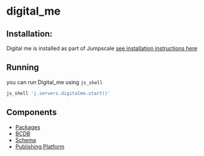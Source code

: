 # digital_me

## Installation:

Digital me is installed as part of Jumpscale [see installation instructions here](https://github.com/threefoldtech/jumpscale_core) 
## Running

you can run Digital_me using `js_shell`
```bash
js_shell 'j.servers.digitalme.start()'
```

## Components
- [Packages]('docs/packages/README.md)
- [BCDB]('docs/BCDB/README.md)
- [Schema]('docs/schema/README.md)
- [Publishing Platform]('docs/schema/README.md')